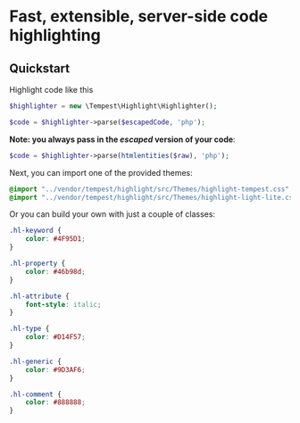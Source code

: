 # Fast, extensible, server-side code highlighting

## Quickstart

Highlight code like this

```php
$highlighter = new \Tempest\Highlight\Highlighter();

$code = $highlighter->parse($escapedCode, 'php');
```

**Note: you always pass in the _escaped_ version of your code**:

```php
$code = $highlighter->parse(htmlentities($raw), 'php');
```

Next, you can import one of the provided themes:

```css
@import "../vendor/tempest/highlight/src/Themes/highlight-tempest.css";
@import "../vendor/tempest/highlight/src/Themes/highlight-light-lite.css";
```

Or you can build your own with just a couple of classes:

```css
.hl-keyword {
    color: #4F95D1;
}

.hl-property {
    color: #46b98d;
}

.hl-attribute {
    font-style: italic;
}

.hl-type {
    color: #D14F57;
}

.hl-generic {
    color: #9D3AF6;
}

.hl-comment {
    color: #888888;
}
```